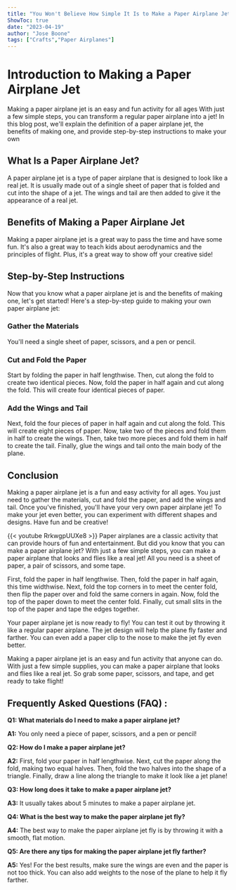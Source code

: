 ```yaml
---
title: "You Won't Believe How Simple It Is to Make a Paper Airplane Jet!"
ShowToc: true 
date: "2023-04-19"
author: "Jose Boone" 
tags: ["Crafts","Paper Airplanes"]
---
```

# Introduction to Making a Paper Airplane Jet

Making a paper airplane jet is an easy and fun activity for all ages With just a few simple steps, you can transform a regular paper airplane into a jet! In this blog post, we'll explain the definition of a paper airplane jet, the benefits of making one, and provide step-by-step instructions to make your own

## What Is a Paper Airplane Jet?

A paper airplane jet is a type of paper airplane that is designed to look like a real jet. It is usually made out of a single sheet of paper that is folded and cut into the shape of a jet. The wings and tail are then added to give it the appearance of a real jet.

## Benefits of Making a Paper Airplane Jet

Making a paper airplane jet is a great way to pass the time and have some fun. It's also a great way to teach kids about aerodynamics and the principles of flight. Plus, it's a great way to show off your creative side!

## Step-by-Step Instructions

Now that you know what a paper airplane jet is and the benefits of making one, let's get started! Here's a step-by-step guide to making your own paper airplane jet:

### Gather the Materials

You'll need a single sheet of paper, scissors, and a pen or pencil.

### Cut and Fold the Paper

Start by folding the paper in half lengthwise. Then, cut along the fold to create two identical pieces. Now, fold the paper in half again and cut along the fold. This will create four identical pieces of paper.

### Add the Wings and Tail

Next, fold the four pieces of paper in half again and cut along the fold. This will create eight pieces of paper. Now, take two of the pieces and fold them in half to create the wings. Then, take two more pieces and fold them in half to create the tail. Finally, glue the wings and tail onto the main body of the plane.

## Conclusion

Making a paper airplane jet is a fun and easy activity for all ages. You just need to gather the materials, cut and fold the paper, and add the wings and tail. Once you've finished, you'll have your very own paper airplane jet! To make your jet even better, you can experiment with different shapes and designs. Have fun and be creative!

{{< youtube RrkwgpUUXe8 >}} 
Paper airplanes are a classic activity that can provide hours of fun and entertainment. But did you know that you can make a paper airplane jet? With just a few simple steps, you can make a paper airplane that looks and flies like a real jet! All you need is a sheet of paper, a pair of scissors, and some tape. 

First, fold the paper in half lengthwise. Then, fold the paper in half again, this time widthwise. Next, fold the top corners in to meet the center fold, then flip the paper over and fold the same corners in again. Now, fold the top of the paper down to meet the center fold. Finally, cut small slits in the top of the paper and tape the edges together. 

Your paper airplane jet is now ready to fly! You can test it out by throwing it like a regular paper airplane. The jet design will help the plane fly faster and farther. You can even add a paper clip to the nose to make the jet fly even better. 

Making a paper airplane jet is an easy and fun activity that anyone can do. With just a few simple supplies, you can make a paper airplane that looks and flies like a real jet. So grab some paper, scissors, and tape, and get ready to take flight!

## Frequently Asked Questions (FAQ) :
**Q1: What materials do I need to make a paper airplane jet?**

**A1:** You only need a piece of paper, scissors, and a pen or pencil! 

**Q2: How do I make a paper airplane jet?**

**A2:** First, fold your paper in half lengthwise. Next, cut the paper along the fold, making two equal halves. Then, fold the two halves into the shape of a triangle. Finally, draw a line along the triangle to make it look like a jet plane!

**Q3: How long does it take to make a paper airplane jet?**

**A3:** It usually takes about 5 minutes to make a paper airplane jet. 

**Q4: What is the best way to make the paper airplane jet fly?**

**A4:** The best way to make the paper airplane jet fly is by throwing it with a smooth, flat motion. 

**Q5: Are there any tips for making the paper airplane jet fly farther?**

**A5:** Yes! For the best results, make sure the wings are even and the paper is not too thick. You can also add weights to the nose of the plane to help it fly farther.




